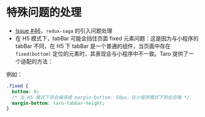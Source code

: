 # 特殊问题的处理

- [Issue #46](https://github.com/NervJS/taro/issues/46)，`redux-saga` 的引入问题处理
- 在 H5 模式下，tabBar 可能会挡住页面 fixed 元素问题：这是因为与小程序的 tabBar 不同，在 H5 下 tabBar 是一个普通的组件，当页面中存在 `fixed(bottom)` 定位的元素时，其表现会与小程序中不一致。Taro 提供了一个适配的方法：

例如：

```css
.fixed {
  bottom: 0;
  /* 在 H5 模式下将会编译成 margin-bottom: 50px，在小程序模式下则会忽略 */
  margin-bottom: taro-tabbar-height;
}
```